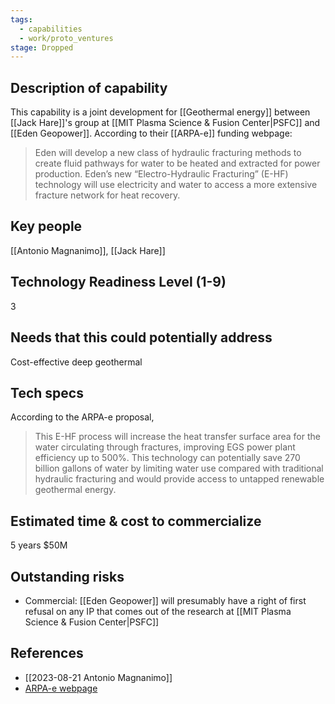 ```yaml
---
tags:
  - capabilities
  - work/proto_ventures
stage: Dropped
---
```

## Description of capability
This capability is a joint development for [[Geothermal energy]] between [[Jack Hare]]'s group at [[MIT Plasma Science & Fusion Center|PSFC]] and [[Eden Geopower]]. According to their [[ARPA-e]] funding webpage:
>Eden will develop a new class of hydraulic fracturing methods to create fluid pathways for water to be heated and extracted for power production. Eden’s new “Electro-Hydraulic Fracturing” (E-HF) technology will use electricity and water to access a more extensive fracture network for heat recovery.

## Key people
[[Antonio Magnanimo]], [[Jack Hare]]

## Technology Readiness Level (1-9)
3

## Needs that this could potentially address
Cost-effective deep geothermal

## Tech specs
According to the ARPA-e proposal,
>This E-HF process will increase the heat transfer surface area for the water circulating through fractures, improving EGS power plant efficiency up to 500%. This technology can potentially save 270 billion gallons of water by limiting water use compared with traditional hydraulic fracturing and would provide access to untapped renewable geothermal energy.

## Estimated time & cost to commercialize
5 years
$50M

## Outstanding risks
- Commercial: [[Eden Geopower]] will presumably have a right of first refusal on any IP that comes out of the research at [[MIT Plasma Science & Fusion Center|PSFC]]

## References
- [[2023-08-21 Antonio Magnanimo]]
- [ARPA-e webpage](https://arpa-e.energy.gov/technologies/projects/electro-hydraulic-fracturing-enhanced-geothermal-systems)